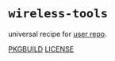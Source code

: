 # `wireless-tools`

universal recipe for [user repo](../themartiancompany/ur).

[PKGBUILD](PKGBUILD)
[LICENSE](COPYING)
